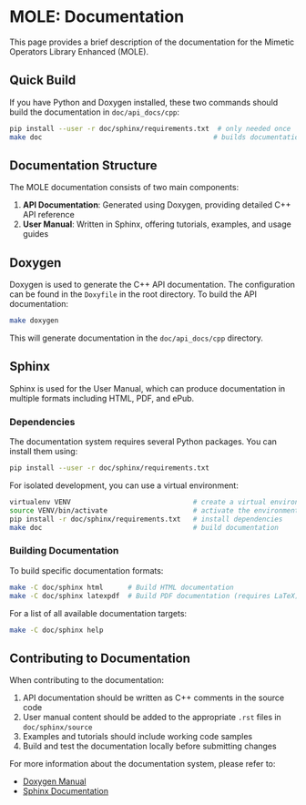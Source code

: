 # MOLE: Documentation

This page provides a brief description of the documentation for the Mimetic Operators Library Enhanced (MOLE).

## Quick Build

If you have Python and Doxygen installed, these two commands should build the documentation in `doc/api_docs/cpp`:

```sh
pip install --user -r doc/sphinx/requirements.txt  # only needed once
make doc                                          # builds documentation
```

## Documentation Structure

The MOLE documentation consists of two main components:

1. **API Documentation**: Generated using Doxygen, providing detailed C++ API reference
2. **User Manual**: Written in Sphinx, offering tutorials, examples, and usage guides

## Doxygen

Doxygen is used to generate the C++ API documentation. The configuration can be found in the `Doxyfile` in the root directory. To build the API documentation:

```sh
make doxygen
```

This will generate documentation in the `doc/api_docs/cpp` directory.

## Sphinx

Sphinx is used for the User Manual, which can produce documentation in multiple formats including HTML, PDF, and ePub. 

### Dependencies

The documentation system requires several Python packages. You can install them using:

```sh
pip install --user -r doc/sphinx/requirements.txt
```

For isolated development, you can use a virtual environment:

```sh
virtualenv VENV                              # create a virtual environment
source VENV/bin/activate                     # activate the environment
pip install -r doc/sphinx/requirements.txt   # install dependencies
make doc                                     # build documentation
```

### Building Documentation

To build specific documentation formats:

```sh
make -C doc/sphinx html      # Build HTML documentation
make -C doc/sphinx latexpdf  # Build PDF documentation (requires LaTeX)
```

For a list of all available documentation targets:

```sh
make -C doc/sphinx help
```

## Contributing to Documentation

When contributing to the documentation:

1. API documentation should be written as C++ comments in the source code
2. User manual content should be added to the appropriate `.rst` files in `doc/sphinx/source`
3. Examples and tutorials should include working code samples
4. Build and test the documentation locally before submitting changes

For more information about the documentation system, please refer to:
- [Doxygen Manual](https://www.doxygen.nl/manual/)
- [Sphinx Documentation](https://www.sphinx-doc.org/)
